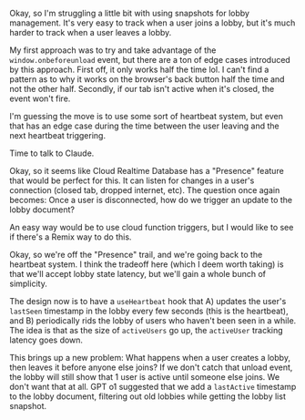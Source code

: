 Okay, so I'm struggling a little bit with using snapshots for lobby management.
It's very easy to track when a user joins a lobby, but it's much harder to track when a user leaves a lobby.

My first approach was to try and take advantage of the `window.onbeforeunload` event, but there are a ton of edge cases introduced by this approach.
First off, it only works half the time lol. I can't find a pattern as to why it works on the browser's back button half the time and not the other half.
Secondly, if our tab isn't active when it's closed, the event won't fire.

I'm guessing the move is to use some sort of heartbeat system, but even that has an edge case during the time between the user leaving and the next heartbeat triggering.

Time to talk to Claude.

Okay, so it seems like Cloud Realtime Database has a "Presence" feature that would be perfect for this. It can listen for changes in a user's connection (closed tab, dropped internet, etc). The question once again becomes: Once a user is disconnected, how do we trigger an update to the lobby document?

An easy way would be to use cloud function triggers, but I would like to see if there's a Remix way to do this.

Okay, so we're off the "Presence" trail, and we're going back to the heartbeat system.
I think the tradeoff here (which I deem worth taking) is that we'll accept lobby state latency, but we'll gain a whole bunch of simplicity.

The design now is to have a `useHeartbeat` hook that A) updates the user's `lastSeen` timestamp in the lobby every few seconds (this is the heartbeat),
and B) periodically rids the lobby of users who haven't been seen in a while. The idea is that as the size of `activeUsers` go up, the `activeUser` tracking latency goes down.

This brings up a new problem: What happens when a user creates a lobby, then leaves it before anyone else joins?
If we don't catch that unload event, the lobby will still show that 1 user is active until someone else joins. We don't want that at all.
GPT o1 suggested that we add a `lastActive` timestamp to the lobby document, filtering out old lobbies while getting the lobby list snapshot.
